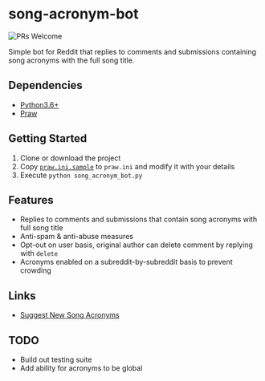 # song-acronym-bot
![PRs Welcome](https://img.shields.io/badge/PRs-welcome-brightscreen.svg)

Simple bot for Reddit that replies to comments and submissions containing song acronyms with the full song title.

## Dependencies

- [Python3.6+](https://www.python.org/downloads/)
- [Praw](https://praw.readthedocs.io/en/latest/getting_started/installation.html)

## Getting Started

1. Clone or download the project
2. Copy [`praw.ini.sample`](praw.ini.sample) to `praw.ini` and modify it with your details
3. Execute `python song_acronym_bot.py`

## Features

* Replies to comments and submissions that contain song acronyms with full song title
* Anti-spam & anti-abuse measures
* Opt-out on user basis, original author can delete comment by replying with `delete`
* Acronyms enabled on a subreddit-by-subreddit basis to prevent crowding

## Links

- [Suggest New Song Acronyms](https://forms.gle/jrAooXn3jqWcbdTL7)

## TODO

- Build out testing suite
- Add ability for acronyms to be global
